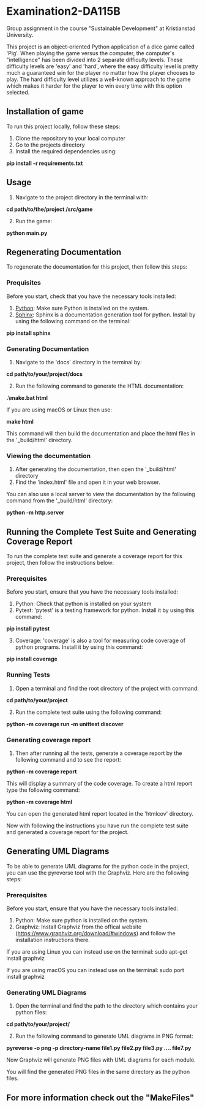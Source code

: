 # Examination2-DA115B
Group assignment in the course "Sustainable Development" at Kristianstad University.

This project is an object-oriented Python application of a dice game called 'Pig'. When playing the game versus the computer, the computer's "intelligence" has been divided into 2 separate difficulty levels. These difficulty levels are 'easy' and 'hard', where the easy difficulty level is pretty much a guaranteed win for the player no matter how the player chooses to play. The hard difficulty level utilizes a well-known approach to the game which makes it harder for the player to win every time with this option selected.

## Installation of game

To run this project locally, follow these steps:

1. Clone the repository to your local computer
2. Go to the projects directory
3. Install the required dependencies using:

**pip install -r requirements.txt**

## Usage

1. Navigate to the project directory in the terminal with:

**cd path/to/the/project /src/game**

2. Run the game:

**python main.py**






## Regenerating Documentation

To regenerate the documentation for this project, then follow this steps:

### Prequisites

Before you start, check that you have the necessary tools installed:

1. [Python](https://python.org/downloads/): Make sure Python is installed on the system.
2. [Sphinx](https://www.sphinx-doc.org/): Sphinx is a documentation generation tool for python. Install by using the following command on the terminal:

**pip install sphinx**

### Generating Documentation

1. Navigate to the 'docs' directory in the terminal by:

**cd path/to/your/project/docs**

2. Run the following command to generate the HTML documentation:

**.\make.bat html**

If you are using macOS or Linux then use:

**make html**

This command will then build the documentation and place the html files in the '_build/html' directory.

### Viewing the documentation

1. After generating the documentation, then open the '_build/html' directory
2. Find the 'index.html' file and open it in your web browser.

You can also use a local server to view the documentation by the following command from the '_build/html' directory:

**python -m http.server**







## Running the Complete Test Suite and Generating Coverage Report

To run the complete test suite and generate a coverage report for this project, then follow the instructions below:

### Prerequisites

Before you start, ensure that you have the necessary tools installed:

1. Python: Check that python is installed on your system
2. Pytest: 'pytest' is a testing framework for python. Install it by using this command:

**pip install pytest**


3. Coverage: 'coverage' is also a tool for measuring code coverage of python programs. Install it by using this command:

**pip install coverage**

### Running Tests

1. Open a terminal and find the root directory of the project with command:

**cd path/to/your/project**

2. Run the complete test suite using the following command:

**python -m coverage run -m unittest discover <your directory here>**

### Generating coverage report

1. Then after running all the tests, generate a coverage report by the following command and to see the report:

**python -m coverage report**

This will display a summary of the code coverage. To create a html report type the following command:

**python -m coverage html**


You can open the generated html report located in the 'htmlcov' directory.

Now with following the instructions you have run the complete test suite and generated a coverage report for the project.





## Generating UML Diagrams

To be able to generate UML diagrams for the python code in the project, you can use the pyreverse tool with the Graphviz. Here are the following steps:

### Prerequisites

Before you start, ensure that you have the necessary tools installed:

1. Python: Make sure python is installed on the system.
2. Graphviz: Install Graphviz from the offical website (https://www.graphviz.org/download/#windows) and follow the installation instructions there.

If you are using Linux you can instead use on the terminal: sudo apt-get install graphviz

If you are using macOS you can instead use on the terminal: sudo port install graphviz


### Generating UML Diagrams

1. Open the terminal and find the path to the directory which contains your python files:

**cd path/to/your/project/**


2. Run the following command to generate UML diagrams in PNG format:

**pyreverse -o png -p directory-name file1.py file2.py file3.py .... file7.py**

Now Graphviz will generate PNG files with UML diagrams for each module.

You will find the generated PNG files in the same directory as the python files.


## For more information check out the "MakeFiles"

